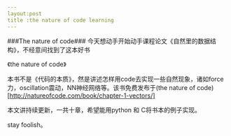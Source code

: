 ```yaml
---
layout:post
title :the nature of code learning
---
```


###The nature of code###
今天想动手开始动手课程论文《自然里的数据结构》，不经意间找到了这本好书

《the nature of code》

本书不是《代码的本质》，然是讲述怎样用code去实现一些自然现象，诸如force力，oscillation震动，NN神经网络等。该书免费发布于(the nature of code)[http://natureofcode.com/book/chapter-1-vectors/]

本文讲持续更新，一共十章，希望能用python 和 C将书本的例子实现。

stay foolish。
